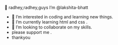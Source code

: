  👋 radhey,radhey,guys I’m @lakshita-bhatt
- 👀 I’m interested in coding and learning new things.
- 🌱 I’m currently learning html and css .
- 💞️ I’m looking to collaborate on my skills.
- please support me .
- thankyou
  <!---
lakshita-bhatt/lakshita-bhatt is a ✨ special ✨ repository because its `README.md` (this file) appears on your GitHub profile.
You can click the Preview link to take a look at your changes.
--->
